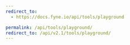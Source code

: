 ```yaml
---
redirect_to:
  - https://docs.fyne.io/api/tools/playground

permalink: /api/tools/playground/
redirect_to: /api/v2.1/tools/playground/
---
```


